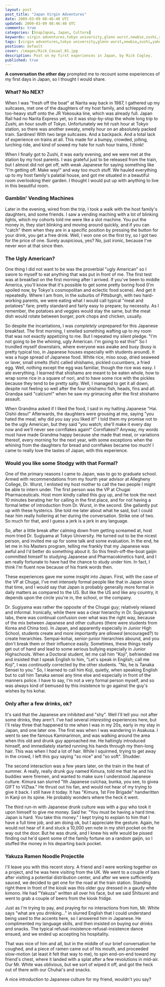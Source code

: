```yaml
---           
layout: post
post_title: "Japan Virgin Adventures"
date: 2009-03-09 08:46:40 UTC
updated: 2009-03-09 08:46:40 UTC
comments: true
categories: [SnapJapan, Japan, Culture]
keywords: virgin adventures,tokyo university,glenn wurst,newbie,zushi,yakuza ramen,shishamo,gaijin,allegheny college,japan
tags: [virgin adventures,tokyo university,glenn wurst,newbie,zushi,yakuza ramen,shishamo,gaijin,allegheny college,japan]
posticon: default
cover: /images/Rick_Casual_01.jpg
description: Post on my first experiences in Japan, by Rick Cogley.
published: true
---
```


**A conversation the other day** prompted me to recount some experiences of my first days in Japan, so I thought I would share.


### What? No NEX?

When I was "fresh off the boat" at Narita way back in 1987, I gathered up my suitcases, met one of the daughters of my host family, and schlepped my too-heavy stuff onto the JR Yokosuka line, which was already full. Japan Rail had no Narita Express yet, so it was stop-by-stop the whole long trip to Zushi, an hour south of Tokyo. Unfortunately we hit rush hour at Tokyo station, so there was another sweaty, smelly hour on an absolutely packed train. Sardines! With two large suitcases. And a backpack. And a total lack of experience on trains at all. This made for a bumpy, crowded, jolting, lurching ride, and kind of sowed my hate for rush hour trains, I think! 


When I finally got to Zushi, it was early evening, and we were met at the station by my host parents. I was grateful just to be released from the train, but I almost did not get off, with weak Japanese for saying something like "I'm getting off. Make way!" and way too much stuff. We hauled everything up to my host family's palatial house, and got me situated in a beautiful room overlooking their garden. I thought I would put up with anything to live in this beautiful room. 


### Gamblin' Vending Machines



Later in the evening, wired from the trip, I took a walk with the host family's daughters, and some friends. I saw a vending maching with a lot of blinking lights, which my cohorts told me were like a slot machine. You put the money in, they start blinking and moving around quickly, and if you can "catch" them when they are in a specific position by pressing the button for your drink, you get a free drink. Well, I won one on the first try, so I got two for the price of one. Surely auspicious, yes? No, just ironic, because I've never won at that since then. 


### The Ugly American?



One thing I did not want to be was the proverbial "ugly American" so I swore to myself to eat anything that was put in front of me. The first test was at breakfast on the first morning after I arrived. If you've been to middle America, you'll know that it's possible to get some pretty boring food (I'm spoiled now, by Tokyo's cosmopolitan and eclectic food scene). And get it repeatedly. Where I am from, in the suburbs of Pittsburgh, with two hard-working parents, we were eating what I would call typical "meat and potatoes" fare; pretty standard and fairly easy to prepare; by necessity. As I remember, the potatoes and veggies would stay the same, but the meat dish would rotate between burger, pork chops and chicken, usually. 


So despite the incantations, I was _completely_ unprepared for this Japanese breakfast. The first morning, I smelled something wafting up to my room that was not exactly appetizing to me. But I repeated my silent pledge. "I'm not going to be the whining, ugly American. I'm going to eat this!" So I trundled myself downstairs, where everyone was awake and busy (busy is pretty typical too, in Japanese houses especially with students around). It was a huge spread of Japanese food. White rice, miso soup, dried seaweed or laver, small smelts (fish) called shishamo, pickled cucumbers, a fried egg. Well, nothing except the egg was familiar, though the rice was easy. I ate everything. I learned that shishamo are meant to be eaten whole, how to wrap some rice in a square of nori, and to have some rice with the pickles because they tend to be pretty salty. Well, I managed to get it all down, despite not feeling so well after the four shishamo fish, heads, fins and all. Grandpa said "calcium!" when he saw my grimacing after the first shishamo assault. 


When Grandma asked if I liked the food, I said in my halting Japanese "Hai. Oishii desu!" Afterwards, the daughters were grousing at me, saying "you hated the meal; why did you say you liked it!" I told them my promise not to be the ugly American, but they said "you watch; she'll make it every day now and we'll never see cornflakes again!" Cornflakes!? Anyway, my words must have made Grandma happy because she made that meal, or variations thereof, every morning for the next year, with some exceptions when the whining from the daughters for bread and cornflakes became too much! I came to really love the tastes of Japan, with this experience. 


### Would you like some Stodgy with that Formal?



One of the primary reasons I came to Japan, was to go to graduate school. Armed with recommendations from my fourth year advisor at Allegheny College, Dr. Wurst, I enlisted my host mother to call the two people I might be able to intern under. The first person was the VP at Chugai Pharmaceuticals. Host mom kindly called this guy up, and he took the next 10 minutes berating her for calling in the first place, and for not having a formal letter of introduction from Dr. Wurst, in the second. She gallantly put up with these hysterics. She told me later about what he said, but I could hear him really hollering at her during the conversation. Strike one of two. So much for that, and I guess a jerk is a jerk in any language.


So, after a little break after calming down from getting screamed at, host mom tried Dr. Sugiyama at Tokyo University. He turned out to be the nicest person, and invited me up for some talk and some evaluation. In the end, he let me in his Masters program, telling me frankly that my Japanese was awful and I'd better do something about it. So this fresh-off-the-boat gaijin committed himself to studying Japanese and Pharmacokinetics hard, and I am really fortunate to have had the chance to study under him. In fact, I think I'm fluent now because of his frank words then. 


These experiences gave me some insight into Japan. First, with the case of the VP at Chugai, I've met intensely formal people like that in Japan since that time, and I would say that Japan is probably generally more formal in daily matters as compared to the US. But like the US and like any country, it depends upon the circle you're in, the school, or the company. 


Dr. Sugiyama was rather the opposite of the Chugai guy; relatively relaxed and informal. Ironically, while there was a clear hierarchy in Dr. Sugiyama's labs, there was continual confusion over what was the right way, because of the mix between Japanese and other cultures (there were students from Korea and China too). In Japan, and apparently especially in Junior High School, students create and more importantly are _allowed_ (encouraged?) to create hierarchies. Sempai-kohai, senior-junior hierarchies abound, and you don't break them or their influence easily. Sometimes, these things really get out of hand and lead to some serious bullying especially in Junior Highschools. When a Doctoral student, let me call him "Koji", befriended me and insisted that I speak English to him, "Let's speak in English; call me Koji", I was _continually_ corrected by the other students. "No, he is Tanaka Sensei to you." So, I learned to call him Koji, quietly, when speaking English but to call him Tanaka sensei any time else and especially in front of the manners police. I have to say, I'm not a very formal person myself, and so was always kind of bemused by this insistence to go against the guy's wishes by his kohai. 


### Only after a few drinks, ok?



It's said that the Japanese are inhibited and "shy". Well I'll tell you: not after some drinks, they aren't. I've had several _interesting_ experiences here, but I'll relay three that happened to me when I was in my 20s, early in my stay in Japan, and one later one. The first was when I was wandering in Asakusa. I went to see the famous Kaminarimon, and was walking around the area when this old and drunk guy approached me. He haltingly introduced himself, and immediately started running his hands through my then-long hair. This was when I _had_ a lot of hair. While I squirmed, trying to get away in the crowd, I left this guy saying "so nice" and "so soft". Shudder. 


The second interaction was a few years later, on the train in the heat of summer. A really, really drunk guy named Kimura, told me that he and his buddies were firemen, and wanted to make sure I understood Japanese culture. Kimura san slurred "Ith Japanese culchaa, bunka, you see, to givea GIFT to VIZtaa." He thrust out his fan, and would not hear of my trying to give it back. I still have it today. It has "Kimura, 1st Fire Brigade" handwritten in Kanji on its spine. He probably wonders where the heck it went. 


The third run-in with Japanese drunk culture was with a guy who took it upon himself to give me money. Said he: "You must be having a hard time. Japan is hard. You take this money." I kept trying to explain to him that I have a full time job, and am doing ok, but I appreciate the gesture. Again, he would not hear of it and stuck a 10,000 yen note in my shirt pocket on the way out the door. But he was drunk, and I knew his wife would be pissed finding out he'd spent some of the family fortune on a random gaijin, so I stuffed the money in his departing back pocket. 


### Yakuza Ramen Noodle Projectile



I'll leave you with this recent story. A friend and I were working together on a project, and he was here visiting from the UK. We went to a couple of bars after visiting a potential distribution center, and after we were sufficiently sauced, we decided to get one for the road at the train station. Standing right there in front of the kiosk was this older guy dressed in a gaudy white kimono. He had "Yakuza" written all over his face, but we said Shitsurei and went to grab a couple of beers from the kiosk fridge. 


Just as I'm trying to pay, and praying for no interactions from him, Mr. White says "what are you drinking..." in slurred English that I could understand being used to the accents here, so I answered him in Japanese. He complimented my language skills, and then insisted on buying our drinks and snacks. The typical refusal-insistence-refusal-insistence dance ensued, and we ended up accepting his hospitality. 


That was nice of him and all, but in the middle of our brief conversation he coughed, and a piece of ramen came out of his mouth, and proceeded slow-motion (at least it felt that way to me), to spin end-on-end toward my friend's chest, where it landed with a splat after a few revolutions in mid-air. Our Mr. White was oblivious, but we sort of wiped it off, and got the heck out of there with our Chuhai's and snacks. 


A nice introduction to Japanese culture for my friend, wouldn't you say?

